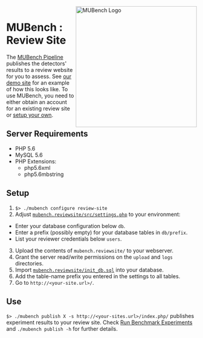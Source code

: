 <img align="right" width="320" height="320" alt="MUBench Logo" src="https://raw.githubusercontent.com/stg-tud/MUBench/master/meta/logo.png" />

# MUBench : Review Site

The [MUBench Pipeline](../mubench.pipeline) publishes the detectors' results to a review website for you to assess. See [our demo site](http://mubench2.svamann.de/site/) for an example of how this looks like. To use MUBench, you need to either obtain an account for an existing review site or [setup your own](#setup).

## Server Requirements

* PHP 5.6
* MySQL 5.6
* PHP Extensions:
  * php5.6xml
  * php5.6mbstring

## Setup

1. `$> ./mubench configure review-site`
2. Adjust [`mubench.reviewsite/src/settings.php`](src/settings.php) to your environment:
  - Enter your database configuration below `db`.
  - Enter a prefix (possibly empty) for your database tables in `db/prefix`.
  - List your reviewer credentials below `users`.
3. Upload the contents of `mubench.reviewsite/` to your webserver.
4. Grant the server read/write permissions on the `upload` and `logs` directories.
5. Import [`mubench.reviewsite/init_db.sql`](https://github.com/stg-tud/MUBench/blob/master/mubench.reviewsite/init_db.sql) into your database.
6. Add the table-name prefix you entered in the settings to all tables.
7. Go to `http://<your-site.url>/`.

## Use

`$> ./mubench publish X -s http://<your-sites.url>/index.php/` publishes experiment results to your review site. Check [Run Benchmark Experiments](../mubench.pipeline/) and `./mubench publish -h` for further details.
